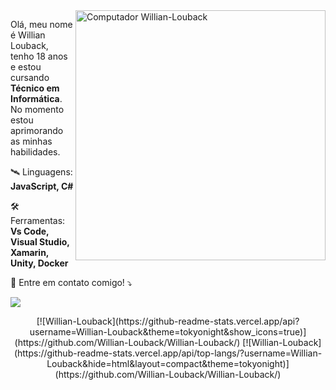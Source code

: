 <img src="https://raw.githubusercontent.com/MicaelliMedeiros/micaellimedeiros/master/image/computer-illustration.png" min-width="400px" max-width="400px" width="400px" align="right" alt="Computador Willian-Louback">

<p align="left"> 
  Olá, meu nome é Willian Louback, tenho 18 anos e estou cursando <strong>Técnico em Informática</strong>.<br>
  No momento estou aprimorando as minhas habilidades.
</p>

<p align="left">
  🛰️ Linguagens: <strong>JavaScript, C#</strong>
</p>

<p align="left">
  🛠️ Ferramentas: <strong>Vs Code, Visual Studio, Xamarin, Unity, Docker</strong>
</p>

<p align="left">
  📧 Entre em contato comigo! ⤵️
</p>

<p align="left">
  <!-- <a href="#" alt="Gmail">
  <img src="https://img.shields.io/badge/-Gmail-FF0000?style=flat-square&labelColor=FF0000&logo=gmail&logoColor=white&link=LINK-DO-SEU-EMAIL" /></a> 

  <a href="#" alt="Linkedin">
  <img src="https://img.shields.io/badge/-Linkedin-0e76a8?style=flat-square&logo=Linkedin&logoColor=white&link=LINK-DO-SEU-LINKEDIN" /></a>

  <a href="#" alt="WhatsApp">
  <img src="https://img.shields.io/badge/-WhatsApp-25d366?style=flat-square&labelColor=25d366&logo=whatsapp&logoColor=white&link=API-DO-SEU-WHATSAPP"/></a>

  <a href="#" alt="Facebook">
  <img src="https://img.shields.io/badge/-Facebook-3b5998?style=flat-square&labelColor=3b5998&logo=facebook&logoColor=white&link=LINK-DO-SEU-FACEBOOK"/></a> -->

  <a href="#" alt="Instagram">
  <img src="https://img.shields.io/badge/-Instagram-DF0174?style=flat-square&labelColor=DF0174&logo=instagram&logoColor=white&link=https://www.instagram.com/williandlouback/"/></a>
</p>  

<div align="center">
[![Willian-Louback](https://github-readme-stats.vercel.app/api?username=Willian-Louback&theme=tokyonight&show_icons=true)](https://github.com/Willian-Louback/Willian-Louback/)
[![Willian-Louback](https://github-readme-stats.vercel.app/api/top-langs/?username=Willian-Louback&hide=html&layout=compact&theme=tokyonight)](https://github.com/Willian-Louback/Willian-Louback/)
 </div>
